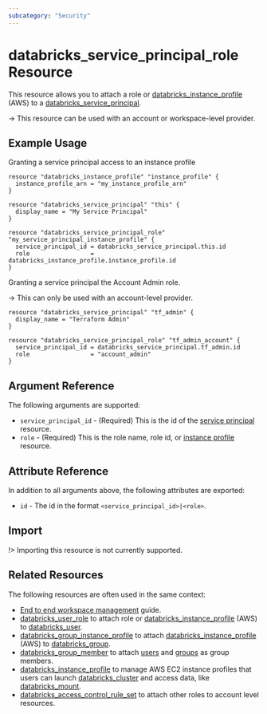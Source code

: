 ```yaml
---
subcategory: "Security"
---
```

# databricks_service_principal_role Resource

This resource allows you to attach a role or [databricks_instance_profile](instance_profile.md) (AWS) to a [databricks_service_principal](service_principal.md).

-> This resource can be used with an account or workspace-level provider.

## Example Usage

Granting a service principal access to an instance profile

```hcl
resource "databricks_instance_profile" "instance_profile" {
  instance_profile_arn = "my_instance_profile_arn"
}

resource "databricks_service_principal" "this" {
  display_name = "My Service Principal"
}

resource "databricks_service_principal_role" "my_service_principal_instance_profile" {
  service_principal_id = databricks_service_principal.this.id
  role                 = databricks_instance_profile.instance_profile.id
}
```

Granting a service principal the Account Admin role.

-> This can only be used with an account-level provider.

```hcl
resource "databricks_service_principal" "tf_admin" {
  display_name = "Terraform Admin"
}

resource "databricks_service_principal_role" "tf_admin_account" {
  service_principal_id = databricks_service_principal.tf_admin.id
  role                 = "account_admin"
}
```

## Argument Reference

The following arguments are supported:

* `service_principal_id` - (Required) This is the id of the [service principal](service_principal.md) resource.
* `role` -  (Required) This is the role name, role id, or [instance profile](instance_profile.md) resource.

## Attribute Reference

In addition to all arguments above, the following attributes are exported:

* `id` - The id in the format `<service_principal_id>|<role>`.

## Import

!> Importing this resource is not currently supported.

## Related Resources

The following resources are often used in the same context:

* [End to end workspace management](../guides/workspace-management.md) guide.
* [databricks_user_role](user_instance_profile.md) to attach role or [databricks_instance_profile](instance_profile.md) (AWS) to [databricks_user](user.md).
* [databricks_group_instance_profile](group_instance_profile.md) to attach [databricks_instance_profile](instance_profile.md) (AWS) to [databricks_group](group.md).
* [databricks_group_member](group_member.md) to attach [users](user.md) and [groups](group.md) as group members.
* [databricks_instance_profile](instance_profile.md) to manage AWS EC2 instance profiles that users can launch [databricks_cluster](cluster.md) and access data, like [databricks_mount](mount.md).
* [databricks_access_control_rule_set](access_control_rule_set.md#grant_rules) to attach other roles to account level resources.
